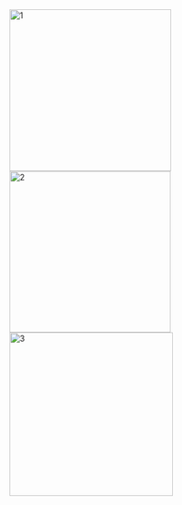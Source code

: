 <img width="284" alt="1" src="https://user-images.githubusercontent.com/38409828/175345354-00051d08-8711-41a4-b900-f76e0509e6ac.png">
<img width="283" alt="2" src="https://user-images.githubusercontent.com/38409828/175345358-83055b74-c611-4c10-9e90-44561b26178e.png">
<img width="287" alt="3" src="https://user-images.githubusercontent.com/38409828/175345350-9e66ed3a-abc7-45c9-80b4-7c302db8293f.png">
